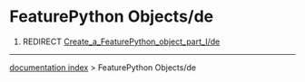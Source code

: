 # FeaturePython Objects/de
1.  REDIRECT [Create\_a\_FeaturePython\_object\_part\_I/de](Create_a_FeaturePython_object_part_I/de.md)

---
[documentation index](../README.md) > FeaturePython Objects/de

